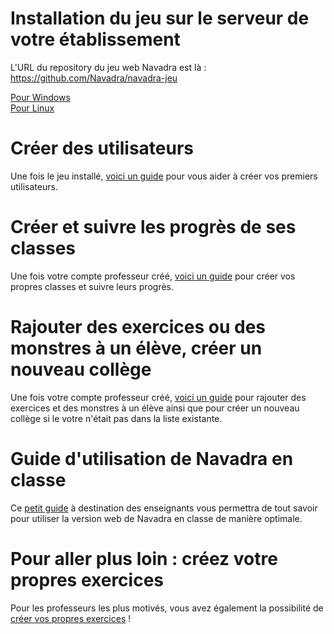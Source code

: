 # Installation du jeu sur le serveur de votre établissement

L'URL du repository du jeu web Navadra est là :<br>
<a href="https://github.com/Navadra/navadra-jeu" target="_blank">https://github.com/Navadra/navadra-jeu</a>

[Pour Windows](windows.md)<br>
[Pour Linux](linux.md)


# Créer des utilisateurs

Une fois le jeu installé, [voici un guide](get_started.md) pour vous aider à créer vos premiers utilisateurs.<br>


# Créer et suivre les progrès de ses classes

Une fois votre compte professeur créé, [voici un guide](manage_classes.md) pour créer vos propres classes et suivre leurs progrès.<br>


# Rajouter des exercices ou des monstres à un élève, créer un nouveau collège

Une fois votre compte professeur créé, [voici un guide](admin.md) pour rajouter des exercices et des monstres à un élève ainsi que pour créer un nouveau collège si le votre n'était pas dans la liste existante.<br>


# Guide d'utilisation de Navadra en classe

Ce [petit guide](use_guide.md) à destination des enseignants vous permettra de tout savoir pour utiliser la version web de Navadra en classe de manière optimale.


# Pour aller plus loin : créez votre propres exercices

Pour les professeurs les plus motivés, vous avez également la possibilité de [créer vos propres exercices](create_exercises.md) !